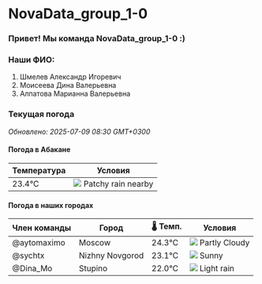 # NovaData_group_1-0
### Привет! Мы команда NovaData_group_1-0 :)

### Наши ФИО:
1. Шмелев Александр Игоревич
2. Моисеева Дина Валерьевна
3. Алпатова Марианна Валерьевна

### Текущая погода
<!-- WEATHER:START -->
_Обновлено: 2025-07-09 08:30 GMT+0300_

#### Погода в Абакане

| Температура | Условия |
|-------------|----------|
| 23.4°C     | ![](https://cdn.weatherapi.com/weather/64x64/day/176.png) Patchy rain nearby |

#### Погода в наших городах

| Член команды  | Город               | 🌡️ Темп.  | Условия          |
|---------------|---------------------|-----------|--------------------|
| @aytomaximo    | Moscow              |   24.3°C | ![](https://cdn.weatherapi.com/weather/64x64/day/116.png) Partly Cloudy |
| @sychtx        | Nizhny Novgorod     |   23.1°C | ![](https://cdn.weatherapi.com/weather/64x64/day/113.png) Sunny        |
| @Dina_Mo       | Stupino             |   22.0°C | ![](https://cdn.weatherapi.com/weather/64x64/day/296.png) Light rain   |

<!-- WEATHER:END -->

